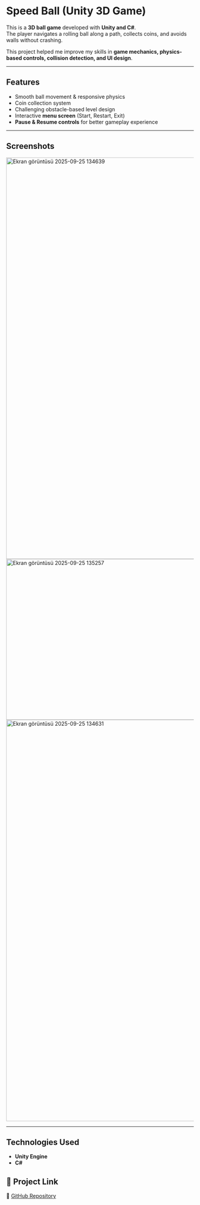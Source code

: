 #  Speed Ball (Unity 3D Game)

This is a **3D ball game** developed with **Unity and C#**.  
The player navigates a rolling ball along a path, collects coins, and avoids walls without crashing.  

This project helped me improve my skills in **game mechanics, physics-based controls, collision detection, and UI design**.  

---

##  Features
- Smooth ball movement & responsive physics  
- Coin collection system  
- Challenging obstacle-based level design  
- Interactive **menu screen** (Start, Restart, Exit)  
- **Pause & Resume controls** for better gameplay experience  

---

##  Screenshots
<img width="1913" height="1079" alt="Ekran görüntüsü 2025-09-25 134639" src="https://github.com/user-attachments/assets/2dc3d5ba-4095-4009-b8ac-d7b382f62cb8" />

<img width="1113" height="432" alt="Ekran görüntüsü 2025-09-25 135257" src="https://github.com/user-attachments/assets/e17380cc-fa6e-483f-b6d1-4d7623b6dd61" />
<img width="1919" height="1079" alt="Ekran görüntüsü 2025-09-25 134631" src="https://github.com/user-attachments/assets/298d9861-9903-4655-8ee5-5e41499a773e" />

---

##  Technologies Used
- **Unity Engine**  
- **C#**  



## 📌 Project Link
🔗 [GitHub Repository](https://github.com/ranazeren/speed_ball_Unity)




